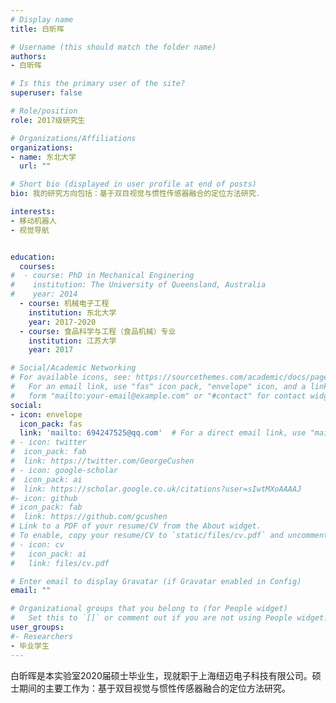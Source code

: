 ```yaml
---
# Display name
title: 白昕晖

# Username (this should match the folder name)
authors:
- 白昕晖

# Is this the primary user of the site?
superuser: false

# Role/position
role: 2017级研究生

# Organizations/Affiliations
organizations:
- name: 东北大学
  url: ""

# Short bio (displayed in user profile at end of posts)
bio: 我的研究方向包括：基于双目视觉与惯性传感器融合的定位方法研究.

interests:
- 移动机器人
- 视觉导航


education:
  courses:
#  - course: PhD in Mechanical Enginering
#    institution: The University of Queensland, Australia
#    year: 2014
  - course: 机械电子工程
    institution: 东北大学
    year: 2017-2020
  - course: 食品科学与工程（食品机械）专业
    institution: 江苏大学
    year: 2017

# Social/Academic Networking
# For available icons, see: https://sourcethemes.com/academic/docs/page-builder/#icons
#   For an email link, use "fas" icon pack, "envelope" icon, and a link in the
#   form "mailto:your-email@example.com" or "#contact" for contact widget.
social:
- icon: envelope
  icon_pack: fas
  link: 'mailto: 694247525@qq.com'  # For a direct email link, use "mailto:test@example.org".
# - icon: twitter
#  icon_pack: fab
#  link: https://twitter.com/GeorgeCushen
# - icon: google-scholar
#  icon_pack: ai
#  link: https://scholar.google.co.uk/citations?user=sIwtMXoAAAAJ
#- icon: github
# icon_pack: fab
#  link: https://github.com/gcushen
# Link to a PDF of your resume/CV from the About widget.
# To enable, copy your resume/CV to `static/files/cv.pdf` and uncomment the lines below.
# - icon: cv
#   icon_pack: ai
#   link: files/cv.pdf

# Enter email to display Gravatar (if Gravatar enabled in Config)
email: ""

# Organizational groups that you belong to (for People widget)
#   Set this to `[]` or comment out if you are not using People widget.
user_groups:
#- Researchers
- 毕业学生
---
```


白昕晖是本实验室2020届硕士毕业生，现就职于上海纽迈电子科技有限公司。硕士期间的主要工作为：基于双目视觉与惯性传感器融合的定位方法研究。
